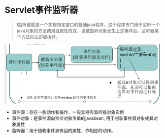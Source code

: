 # Servlet事件监听器

> l监听器就是一个实现特定接口的普通java程序，这个程序专门用于监听一个java对象的方法调用或属性改变，当被监听对象发生上述事件后，监听器某个方法将立即被执行。

![image-20210527224039359](Servlet%E7%9B%91%E5%90%AC%E5%99%A8.assets/image-20210527224039359.png)

- 事件源：存在一些动作和操作，一般其持有监听器对象实例
- 事件对象：是事件源向监听对象传值的javabean, 用于封装事件源对象或其对象属性
- 监听器：用于接收事件源传回的属性，作相应的动作。